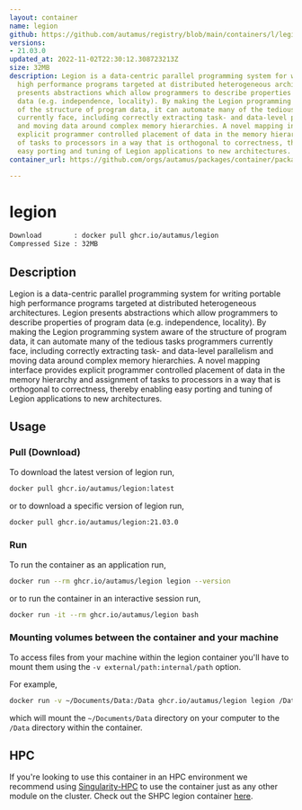 ```yaml
---
layout: container
name: legion
github: https://github.com/autamus/registry/blob/main/containers/l/legion/spack.yaml
versions:
- 21.03.0
updated_at: 2022-11-02T22:30:12.308723213Z
size: 32MB
description: Legion is a data-centric parallel programming system for writing portable
  high performance programs targeted at distributed heterogeneous architectures. Legion
  presents abstractions which allow programmers to describe properties of program
  data (e.g. independence, locality). By making the Legion programming system aware
  of the structure of program data, it can automate many of the tedious tasks programmers
  currently face, including correctly extracting task- and data-level parallelism
  and moving data around complex memory hierarchies. A novel mapping interface provides
  explicit programmer controlled placement of data in the memory hierarchy and assignment
  of tasks to processors in a way that is orthogonal to correctness, thereby enabling
  easy porting and tuning of Legion applications to new architectures.
container_url: https://github.com/orgs/autamus/packages/container/package/legion

---
```

# legion
```bash 
Download        : docker pull ghcr.io/autamus/legion
Compressed Size : 32MB
```

## Description
Legion is a data-centric parallel programming system for writing portable high performance programs targeted at distributed heterogeneous architectures. Legion presents abstractions which allow programmers to describe properties of program data (e.g. independence, locality). By making the Legion programming system aware of the structure of program data, it can automate many of the tedious tasks programmers currently face, including correctly extracting task- and data-level parallelism and moving data around complex memory hierarchies. A novel mapping interface provides explicit programmer controlled placement of data in the memory hierarchy and assignment of tasks to processors in a way that is orthogonal to correctness, thereby enabling easy porting and tuning of Legion applications to new architectures.

## Usage
### Pull (Download)
To download the latest version of legion run,

```bash
docker pull ghcr.io/autamus/legion:latest
```

or to download a specific version of legion run,

```bash
docker pull ghcr.io/autamus/legion:21.03.0
```
### Run
To run the container as an application run,
```bash
docker run --rm ghcr.io/autamus/legion legion --version
```

or to run the container in an interactive session run,
```bash
docker run -it --rm ghcr.io/autamus/legion bash
```

### Mounting volumes between the container and your machine
To access files from your machine within the legion container you'll have to mount them using the `-v external/path:internal/path` option.

For example,
```bash
docker run -v ~/Documents/Data:/Data ghcr.io/autamus/legion legion /Data/myData.csv
```
which will mount the `~/Documents/Data` directory on your computer to the `/Data` directory within the container.

## HPC
If you're looking to use this container in an HPC environment we recommend using [Singularity-HPC](https://singularity-hpc.readthedocs.io) to use the container just as any other module on the cluster. Check out the SHPC legion container [here](https://singularityhub.github.io/singularity-hpc/r/ghcr.io-autamus-legion/).